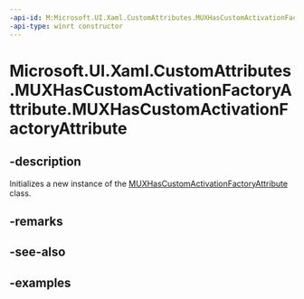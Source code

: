 ```yaml
---
-api-id: M:Microsoft.UI.Xaml.CustomAttributes.MUXHasCustomActivationFactoryAttribute.#ctor
-api-type: winrt constructor
---
```


<!-- Method syntax.
public MUXHasCustomActivationFactoryAttribute.MUXHasCustomActivationFactoryAttribute()
-->

# Microsoft.UI.Xaml.CustomAttributes.MUXHasCustomActivationFactoryAttribute.MUXHasCustomActivationFactoryAttribute

## -description

Initializes a new instance of the [MUXHasCustomActivationFactoryAttribute](muxhascustomactivationfactoryattribute.md) class.

## -remarks

## -see-also

## -examples

